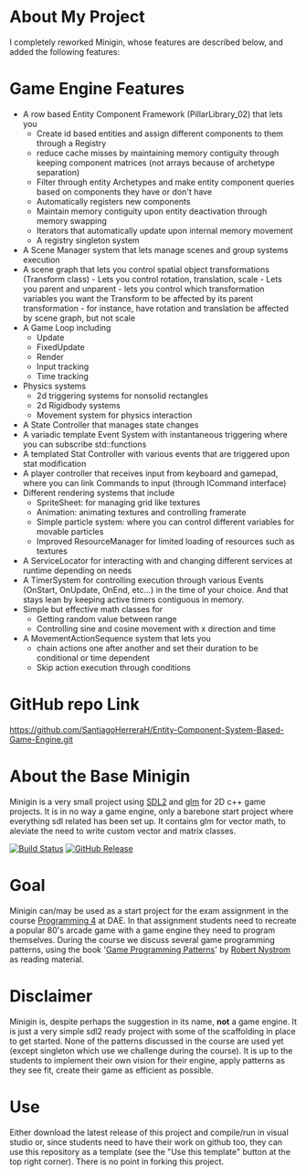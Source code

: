 
# About My Project

I completely reworked Minigin, whose features are described below, and added the following features:

# Game Engine Features


- A row based Entity Component Framework (PillarLibrary_02) that lets you
	- Create id based entities and assign different components to them through a Registry
	- reduce cache misses by maintaining memory contiguity through keeping component matrices (not arrays because of archetype separation)
	- Filter through entity Archetypes and make entity component queries based on components they have or don't have
	- Automatically registers new components
	- Maintain memory contiguity upon entity deactivation through memory swapping
	- Iterators that automatically update upon internal memory movement
	- A registry singleton system
- A Scene Manager system that lets manage scenes and group systems execution
- A scene graph that lets you control spatial object transformations (Transform class)
		- Lets you control rotation, translation, scale
		- Lets you parent and unparent 
		- lets you control which transformation variables you want the Transform to be affected by its parent transformation
			- for instance, have rotation and translation be affected by scene graph, but not scale
- A Game Loop including
	- Update
	- FixedUpdate
	- Render
	- Input tracking
	- Time tracking
- Physics systems
	- 2d triggering systems for nonsolid rectangles
	- 2d Rigidbody systems
	- Movement system for physics interaction
- A State Controller that manages state changes
- A variadic template Event System with instantaneous triggering where you can subscribe std::functions
- A templated Stat Controller with various events that are triggered upon stat modification
- A player controller that receives input from keyboard and gamepad, where you can link Commands to input (through ICommand interface)
- Different rendering systems that include
	- SpriteSheet: for managing grid like textures
	- Animation: animating textures and controlling framerate
	- Simple particle system: where you can control different variables for movable particles
	- Improved ResourceManager for limited loading of resources such as textures
- A ServiceLocator for interacting with and changing different services at runtime depending on needs
- A TimerSystem for controlling execution through various Events (OnStart, OnUpdate, OnEnd, etc...) in the time of your choice. And that stays lean by keeping active timers contiguous in memory.
- Simple but effective math classes for 
	- Getting random value between range
	- Controlling sine and cosine movement with x direction and time
- A MovementActionSequence system that lets you
	- chain actions one after another and set their duration to be conditional or time dependent
	- Skip action execution through conditions



# GitHub repo Link

https://github.com/SantiagoHerreraH/Entity-Component-System-Based-Game-Engine.git

# About the Base Minigin

Minigin is a very small project using [SDL2](https://www.libsdl.org/) and [glm](https://github.com/g-truc/glm) for 2D c++ game projects. It is in no way a game engine, only a barebone start project where everything sdl related has been set up. It contains glm for vector math, to aleviate the need to write custom vector and matrix classes.

[![Build Status](https://github.com/avadae/minigin/actions/workflows/msbuild.yml/badge.svg)](https://github.com/avadae/msbuild/actions)
[![GitHub Release](https://img.shields.io/github/v/release/avadae/minigin?logo=github&sort=semver)](https://github.com/avadae/minigin/releases/latest)

# Goal

Minigin can/may be used as a start project for the exam assignment in the course [Programming 4](https://youtu.be/j96Oh6vzhmg) at DAE. In that assignment students need to recreate a popular 80's arcade game with a game engine they need to program themselves. During the course we discuss several game programming patterns, using the book '[Game Programming Patterns](https://gameprogrammingpatterns.com/)' by [Robert Nystrom](https://github.com/munificent) as reading material. 

# Disclaimer

Minigin is, despite perhaps the suggestion in its name, **not** a game engine. It is just a very simple sdl2 ready project with some of the scaffolding in place to get started. None of the patterns discussed in the course are used yet (except singleton which use we challenge during the course). It is up to the students to implement their own vision for their engine, apply patterns as they see fit, create their game as efficient as possible.

# Use

Either download the latest release of this project and compile/run in visual studio or, since students need to have their work on github too, they can use this repository as a template (see the "Use this template" button at the top right corner). There is no point in forking this project.
